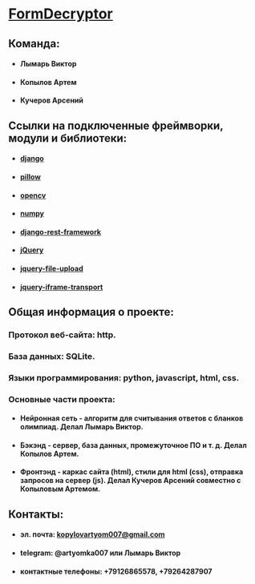 # [FormDecryptor](https://github.com/Artemka007/FormDecryptor)

## Команда:
* #### Лымарь Виктор
* #### Копылов Артем
* #### Кучеров Арсений

## Ссылки на подключенные фреймворки, модули и библиотеки:
* #### [django](https://github.com/django/django)
* #### [pillow](https://github.com/python-pillow/Pillow)
* #### [opencv](https://github.com/opencv/opencv)
* #### [numpy](https://github.com/numpy/numpy)
* #### [django-rest-framework](https://github.com/encode/django-rest-framework)
* #### [jQuery](https://github.com/jquery/jquery)
* #### [jquery-file-upload](https://github.com/blueimp/jQuery-File-Upload)
* #### [jquery-iframe-transport](https://github.com/cmlenz/jquery-iframe-transport)

## Общая информация о проекте:
### Протокол веб-сайта: http.
### База данных: SQLite.
### Языки программирования: python, javascript, html, css.
### Основные части проекта:
* #### Нейронная сеть - алгоритм для считывания ответов с бланков олимпиад. Делал Лымарь Виктор.
* #### Бэкэнд - сервер, база данных, промежуточное ПО и т. д. Делал Копылов Артем.
* #### Фронтэнд - каркас сайта (html), стили для html (css), отправка запросов на сервер (js). Делал Кучеров Арсений совместно с Копыловым Артемом.


## Контакты:
* #### эл. почта: kopylovartyom007@gmail.com
* #### telegram: @artyomka007 или Лымарь Виктор
* #### контактные телефоны: +79126865578, +79264287907

